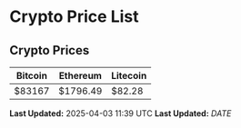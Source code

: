 # Crypto Price List

## Crypto Prices
| Bitcoin | Ethereum | Litecoin |
| ------- | -------- | -------- |
| $83167 | $1796.49 | $82.28 |
**Last Updated:** 2025-04-03 11:39 UTC
**Last Updated:** $DATE$
